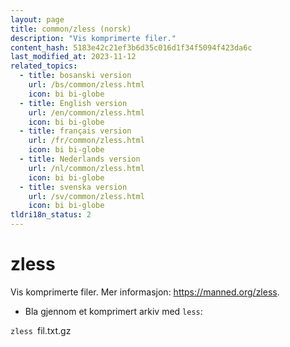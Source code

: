 ```yaml
---
layout: page
title: common/zless (norsk)
description: "Vis komprimerte filer."
content_hash: 5183e42c21ef3b6d35c016d1f34f5094f423da6c
last_modified_at: 2023-11-12
related_topics:
  - title: bosanski version
    url: /bs/common/zless.html
    icon: bi bi-globe
  - title: English version
    url: /en/common/zless.html
    icon: bi bi-globe
  - title: français version
    url: /fr/common/zless.html
    icon: bi bi-globe
  - title: Nederlands version
    url: /nl/common/zless.html
    icon: bi bi-globe
  - title: svenska version
    url: /sv/common/zless.html
    icon: bi bi-globe
tldri18n_status: 2
---
```

# zless

Vis komprimerte filer.
Mer informasjon: <https://manned.org/zless>.

- Bla gjennom et komprimert arkiv med `less`:

`zless `<span class="tldr-var badge badge-pill bg-dark-lm bg-white-dm text-white-lm text-dark-dm font-weight-bold">fil.txt.gz</span>
